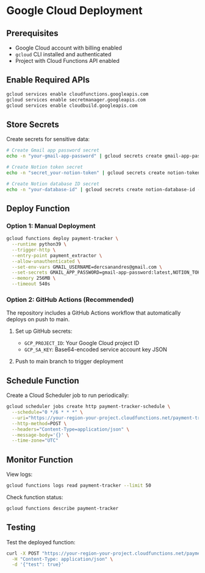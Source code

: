 # Google Cloud Deployment

## Prerequisites

- Google Cloud account with billing enabled
- `gcloud` CLI installed and authenticated
- Project with Cloud Functions API enabled

## Enable Required APIs

```bash
gcloud services enable cloudfunctions.googleapis.com
gcloud services enable secretmanager.googleapis.com
gcloud services enable cloudbuild.googleapis.com
```

## Store Secrets

Create secrets for sensitive data:

```bash
# Create Gmail app password secret
echo -n "your-gmail-app-password" | gcloud secrets create gmail-app-password --data-file=-

# Create Notion token secret  
echo -n "secret_your-notion-token" | gcloud secrets create notion-token --data-file=-

# Create Notion database ID secret
echo -n "your-database-id" | gcloud secrets create notion-database-id --data-file=-
```

## Deploy Function

### Option 1: Manual Deployment

```bash
gcloud functions deploy payment-tracker \
  --runtime python39 \
  --trigger-http \
  --entry-point payment_extractor \
  --allow-unauthenticated \
  --set-env-vars GMAIL_USERNAME=dercsanandres@gmail.com \
  --set-secrets GMAIL_APP_PASSWORD=gmail-app-password:latest,NOTION_TOKEN=notion-token:latest,NOTION_DATABASE_ID=notion-database-id:latest \
  --memory 256MB \
  --timeout 540s
```

### Option 2: GitHub Actions (Recommended)

The repository includes a GitHub Actions workflow that automatically deploys on push to main.

1. Set up GitHub secrets:
   - `GCP_PROJECT_ID`: Your Google Cloud project ID
   - `GCP_SA_KEY`: Base64-encoded service account key JSON

2. Push to main branch to trigger deployment

## Schedule Function

Create a Cloud Scheduler job to run periodically:

```bash
gcloud scheduler jobs create http payment-tracker-schedule \
  --schedule="0 */6 * * *" \
  --uri="https://your-region-your-project.cloudfunctions.net/payment-tracker" \
  --http-method=POST \
  --headers="Content-Type=application/json" \
  --message-body='{}' \
  --time-zone="UTC"
```

## Monitor Function

View logs:
```bash
gcloud functions logs read payment-tracker --limit 50
```

Check function status:
```bash
gcloud functions describe payment-tracker
```

## Testing

Test the deployed function:
```bash
curl -X POST "https://your-region-your-project.cloudfunctions.net/payment-tracker" \
  -H "Content-Type: application/json" \
  -d '{"test": true}'
```
